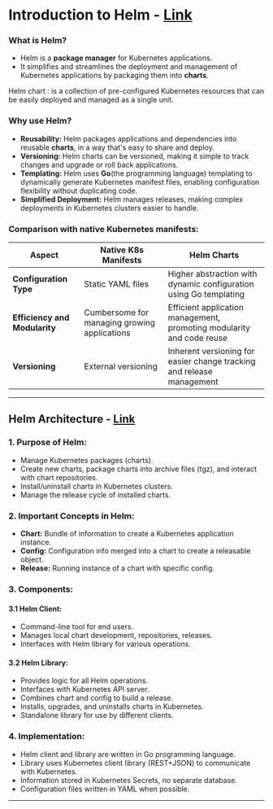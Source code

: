 # Introduction to Helm - [Link](https://helm.sh/docs/)

### What is Helm?

- Helm is a **package manager** for Kubernetes applications.
- It simplifies and streamlines the deployment and management of Kubernetes applications by packaging them into **charts**.

Helm chart
: is a collection of pre-configured Kubernetes resources that can be easily deployed and managed as a single unit.

### **Why use Helm?**

- **Reusability:** Helm packages applications and dependencies into reusable **charts**, in a way that's easy to share and deploy.
- **Versioning:** Helm charts can be versioned, making it simple to track changes and upgrade or roll back applications.
- **Templating:** Helm uses **Go**(the programming language) templating to dynamically generate Kubernetes manifest files, enabling configuration flexibility without duplicating code.
- **Simplified Deployment:** Helm manages releases, making complex deployments in Kubernetes clusters easier to handle.

### **Comparison with native Kubernetes manifests:**

| Aspect                        | Native K8s Manifests                         | Helm Charts                                                           |
| ----------------------------- | -------------------------------------------- | --------------------------------------------------------------------- |
| **Configuration Type**        | Static YAML files                            | Higher abstraction with dynamic configuration using Go templating     |
| **Efficiency and Modularity** | Cumbersome for managing growing applications | Efficient application management, promoting modularity and code reuse |
| **Versioning**                | External versioning                          | Inherent versioning for easier change tracking and release management |

---

## Helm Architecture - [Link](https://helm.sh/docs/topics/architecture/)

### 1. **Purpose of Helm:**

- Manage Kubernetes packages (charts).
- Create new charts, package charts into archive files (tgz), and interact with chart repositories.
- Install/uninstall charts in Kubernetes clusters.
- Manage the release cycle of installed charts.

### 2. **Important Concepts in Helm:**

- **Chart:** Bundle of information to create a Kubernetes application instance.
- **Config:** Configuration info merged into a chart to create a releasable object.
- **Release:** Running instance of a chart with specific config.

### 3. **Components:**

#### 3.1 **Helm Client:**

- Command-line tool for end users.
- Manages local chart development, repositories, releases.
- Interfaces with Helm library for various operations.

#### 3.2 **Helm Library:**

- Provides logic for all Helm operations.
- Interfaces with Kubernetes API server.
- Combines chart and config to build a release.
- Installs, upgrades, and uninstalls charts in Kubernetes.
- Standalone library for use by different clients.

### 4. **Implementation:**

- Helm client and library are written in Go programming language.
- Library uses Kubernetes client library (REST+JSON) to communicate with Kubernetes.
- Information stored in Kubernetes Secrets, no separate database.
- Configuration files written in YAML when possible.

---
